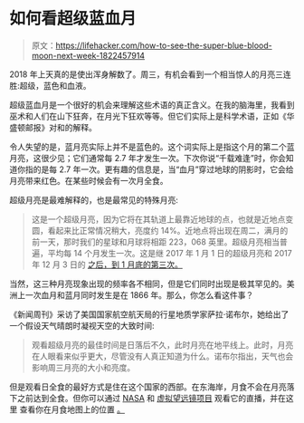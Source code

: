 # 如何看超级蓝血月

> 原文：<https://lifehacker.com/how-to-see-the-super-blue-blood-moon-next-week-1822457914>

2018 年上天真的是使出浑身解数了。周三，有机会看到一个相当惊人的月亮三连胜:超级，蓝色和血液。



超级蓝血月是一个很好的机会来理解这些术语的真正含义。在我的脑海里，我看到巫术和人们在山下狂奔，在月光下狂欢等等。但它们实际上是科学术语，正如《华盛顿邮报》对和的解释。

令人失望的是，蓝月亮实际上并不是蓝色的。这个词实际上是指这个月的第二个蓝月亮，这很少见；它们通常每 2.7 年才发生一次。下次你说“千载难逢”时，你会知道你指的是每 2.7 年一次。更有趣的信息是，当“血月”穿过地球的阴影时，它会给月亮带来红色。在某些时候会有一次月全食。

超级月亮是最难解释的，也是最常见的特殊月亮:

> 这是一个超级月亮，因为它将在其轨道上最靠近地球的点，也就是近地点变圆，看起来比正常情况稍大，亮度约 14%。近地点将出现在周二，满月的前一天，那时我们的星球和月球将相距 223，068 英里。超级月亮相当普遍，平均每 14 个月发生一次。这是继 2017 年 1 月 1 日的超级月亮和 2017 年 12 月 3 日的 [之后，到 1 月底的第三次。](https://www.washingtonpost.com/news/capital-weather-gang/wp/2017/12/04/photos-2017s-one-and-only-supermoon-soars-over-washington/?utm_term=.b9af2823ea51)

当然，这三种月亮现象出现的频率各不相同，但是它们同时出现是极其罕见的。美洲上一次血月和蓝月同时发生是在 1866 年。那么，你怎么看这件事？

《新闻周刊》采访了美国国家航空航天局的行星地质学家萨拉·诺布尔，她给出了一个假设天气晴朗时凝视天空的大致时间:

> 观看超级月亮的最佳时间是日落后不久，此时月亮在地平线上。此时，月亮在人眼看来似乎更大，尽管没有人真正知道为什么。诺布尔指出，天气也会影响周三月亮的大小和亮度。

但是观看日全食的最好方式是住在这个国家的西部。在东海岸，月食不会在月亮落下之前达到全食。但你可以通过 [NASA](https://www.nasa.gov/multimedia/nasatv/#public) 和 [虚拟望远镜项目](https://www.virtualtelescope.eu/) 观看它的直播，并在这里 查看你在月食地图上的位置 [。](https://www.timeanddate.com/eclipse/map/2018-january-31)